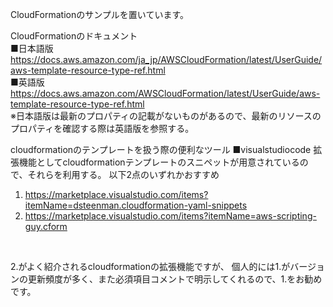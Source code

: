CloudFormationのサンプルを置いています。

CloudFormationのドキュメント
<br>
■日本語版
<br>
  https://docs.aws.amazon.com/ja_jp/AWSCloudFormation/latest/UserGuide/aws-template-resource-type-ref.html
<br>
■英語版
<br>
  https://docs.aws.amazon.com/AWSCloudFormation/latest/UserGuide/aws-template-resource-type-ref.html
<br>
※日本語版は最新のプロパティの記載がないものがあるので、最新のリソースのプロパティを確認する際は英語版を参照する。 


cloudformationのテンプレートを扱う際の便利なツール
■visualstudiocode
拡張機能としてcloudformationテンプレートのスニペットが用意されているので、それらを利用する。
以下2点のいずれかおすすめ
1. https://marketplace.visualstudio.com/items?itemName=dsteenman.cloudformation-yaml-snippets
2. https://marketplace.visualstudio.com/items?itemName=aws-scripting-guy.cform
<br>

2.がよく紹介されるcloudformationの拡張機能ですが、
個人的には1.がバージョンの更新頻度が多く、また必須項目コメントで明示してくれるので、1.をお勧めです。







